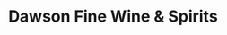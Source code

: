 ---
title: "Dawson Fine Wine & Spirits"
url: /dawsonville/dawson-fine-wine-und-spirits/
shop: Spirituosen
---